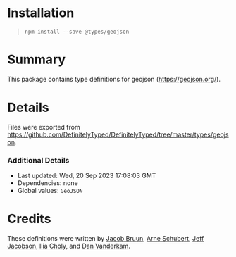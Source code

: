 # Installation
> `npm install --save @types/geojson`

# Summary
This package contains type definitions for geojson (https://geojson.org/).

# Details
Files were exported from https://github.com/DefinitelyTyped/DefinitelyTyped/tree/master/types/geojson.

### Additional Details
 * Last updated: Wed, 20 Sep 2023 17:08:03 GMT
 * Dependencies: none
 * Global values: `GeoJSON`

# Credits
These definitions were written by [Jacob Bruun](https://github.com/cobster), [Arne Schubert](https://github.com/atd-schubert), [Jeff Jacobson](https://github.com/JeffJacobson), [Ilia Choly](https://github.com/icholy), and [Dan Vanderkam](https://github.com/danvk).

